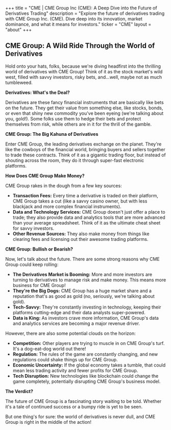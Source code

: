 +++
title = "CME |  CME Group Inc (CME): A Deep Dive into the Future of Derivatives Trading"
description = "Explore the future of derivatives trading with CME Group Inc. (CME). Dive deep into its innovation, market dominance, and what it means for investors."
ticker = "CME"
layout = "about"
+++

        


## CME Group: A Wild Ride Through the World of Derivatives

Hold onto your hats, folks, because we're diving headfirst into the thrilling world of derivatives with CME Group!  Think of it as the stock market's wild west, filled with savvy investors, risky bets, and…well, maybe not as much tumbleweed.

**Derivatives: What's the Deal?**

Derivatives are these fancy financial instruments that are basically like bets on the future. They get their value from something else, like stocks, bonds, or even that shiny new commodity you've been eyeing (we're talking about you, gold!).  Some folks use them to hedge their bets and protect themselves from risk, while others are in it for the thrill of the gamble. 

**CME Group: The Big Kahuna of Derivatives**

Enter CME Group, the leading derivatives exchange on the planet. They're like the cowboys of the financial world, bringing buyers and sellers together to trade these contracts. Think of it as a gigantic trading floor, but instead of shouting across the room, they do it through super-fast electronic platforms.  

**How Does CME Group Make Money?**

CME Group rakes in the dough from a few key sources:

* **Transaction Fees:** Every time a derivative is traded on their platform, CME Group takes a cut (like a savvy casino owner, but with less blackjack and more complex financial instruments).
* **Data and Technology Services:**  CME Group doesn't just offer a place to trade; they also provide data and analytics tools that are more advanced than your average spreadsheet. Think of it as the ultimate cheat sheet for savvy investors.
* **Other Revenue Sources:**  They also make money from things like clearing fees and licensing out their awesome trading platforms.

**CME Group: Bullish or Bearish?**

Now, let's talk about the future. There are some strong reasons why CME Group could keep rolling:

* **The Derivatives Market is Booming:**  More and more investors are turning to derivatives to manage risk and make money. This means more business for CME Group!
* **They're the Big Dogs:** CME Group has a huge market share and a reputation that's as good as gold (no, seriously, we're talking about gold).
* **Tech-Savvy:** They're constantly investing in technology, keeping their platforms cutting-edge and their data analysts super-powered.
* **Data is King:**  As investors crave more information, CME Group's data and analytics services are becoming a major revenue driver.

However, there are also some potential clouds on the horizon:

* **Competition:** Other players are trying to muscle in on CME Group's turf. It's a dog-eat-dog world out there!
* **Regulation:**  The rules of the game are constantly changing, and new regulations could shake things up for CME Group.
* **Economic Uncertainty:**  If the global economy takes a tumble, that could mean less trading activity and fewer profits for CME Group.
* **Tech Disruption:**  New technologies like blockchain could change the game completely, potentially disrupting CME Group's business model.

**The Verdict?**

The future of CME Group is a fascinating story waiting to be told.  Whether it's a tale of continued success or a bumpy ride is yet to be seen. 

But one thing's for sure: the world of derivatives is never dull, and CME Group is right in the middle of the action! 

        